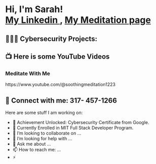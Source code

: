<h1>Hi, I'm Sarah! <br/><a , <a href="https://www.linkedin.com/in/sarah-hamdan-86651417b/"> My Linkedin </a>, <a href="https://www.youtube.com/@soothingmeditation1223">My Meditation page</a></h1>

<h2>👩🏻‍💻 Cybersecurity Projects:</h2>


<h2>📺 Here is some YouTube Videos</h2>
<h3>Meditate With Me</h3>
<p>https://www.youtube.com/@soothingmeditation1223</p>



<h2> 🤳 Connect with me: 317- 457-1266 </h2>


[linkedin]: http://linkedin.com/in/sarah-hamdan-86651417b



Here are some stuff I am working on:

- 🔭 Achievement Unlocked: Cybersecurity Certificate from Google. 
- 🌱 Currently Enrolled in MIT Full Stack Developer Program.
- 👯 I’m looking to collaborate on ...
- 🤔 I’m looking for help with ...
- 💬 Ask me about ...
- 📫 How to reach me: ...
- ⚡ 
